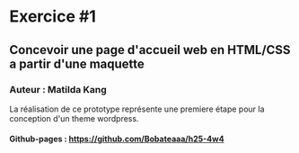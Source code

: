 # Exercice #1
## Concevoir une page d'accueil web en HTML/CSS a partir d'une maquette
### Auteur : Matilda Kang

La réalisation de ce prototype représente une premiere étape pour la conception d'un theme wordpress.

#### Github-pages : https://github.com/Bobateaaa/h25-4w4